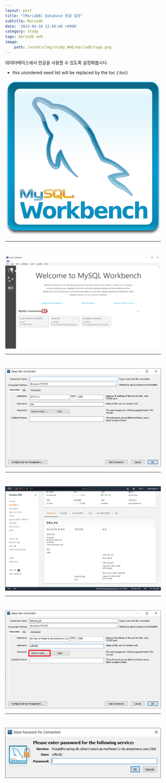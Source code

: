 ```yaml
---
layout: post
title: "[MariaDB] Database 한글 설정"
subtitle: Mariadb
date: '2023-04-10 11:40:00 +0900'
category: study
tags: mariadb web
image:
    path: /assets/img/study_Web/mariadb/logo.png
---
```


데이터베이스에서 한글을 사용할 수 있도록 설정해봅시다.

<!--more-->

* this unordered seed list will be replaced by the toc
{:toc}



![1](/assets/img/study_Web/mariadb/2023-02-06-[MariaDB]_MySQL_Workbench_시작하기/0.PNG)<br>

---
<br>

![2](/assets/img/study_Web/mariadb/2023-02-06-[MariaDB]_MySQL_Workbench_시작하기/1.PNG)<br>

---
<br>

![3](/assets/img/study_Web/mariadb/2023-02-06-[MariaDB]_MySQL_Workbench_시작하기/2.PNG)<br>

---
<br>

![4](/assets/img/study_Web/mariadb/2023-02-06-[MariaDB]_MySQL_Workbench_시작하기/3.PNG)<br>

---
<br>

![5](/assets/img/study_Web/mariadb/2023-02-06-[MariaDB]_MySQL_Workbench_시작하기/4.PNG)<br>

---
<br>

![6](/assets/img/study_Web/mariadb/2023-02-06-[MariaDB]_MySQL_Workbench_시작하기/5.PNG)<br>
